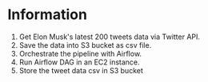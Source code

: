 # Information

1. Get Elon Musk's latest 200 tweets data via Twitter API.
2. Save the data into S3 bucket as csv file. 
3. Orchestrate the pipeline with Airflow.
4. Run Airflow DAG in an EC2 instance.
5. Store the tweet data csv in S3 bucket
